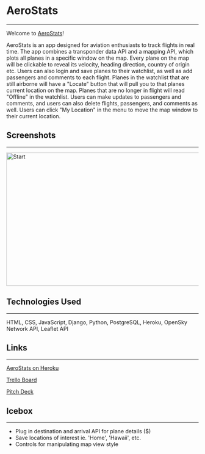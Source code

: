 # AeroStats
---------------
Welcome to [AeroStats](link)!   

AeroStats is an app designed for aviation enthusiasts to track flights in real time. The app combines a transponder data API and a mapping API, which plots all planes in a specific window on the map. Every plane on the map will be clickable to reveal its velocity, heading direction, country of origin etc. Users can also login and save planes to their watchlist, as well as add passengers and comments to each flight. Planes in the watchlist that are still airborne will have a "Locate" button that will pull you to that planes current location on the map. Planes that are no longer in flight will read "Offline" in the watchlist. Users can make updates to passengers and comments, and users can also delete flights, passengers, and comments as well. Users can click "My Location" in the menu to move the map window to their current location.


## Screenshots
---------------
<img alt="Start" src="https://i.imgur.com/cXPBCQ7.jpg" height="350" width="600">

## Technologies Used
---------------
HTML, CSS, JavaScript, Django, Python, PostgreSQL, Heroku, OpenSky Network API, Leaflet API

## Links
---------------
[AeroStats on Heroku](link)  

[Trello Board](https://trello.com/b/ntnm7eLZ/aerostats)  

[Pitch Deck](https://docs.google.com/presentation/d/1OokqjxLIJFpk5QXpnJqZJByC8e2N8ACztbBrAlIK9Tg/edit#slide=id.p)

## Icebox
---------------
* Plug in destination and arrival API for plane details ($)
* Save locations of interest ie. 'Home', 'Hawaii', etc.
* Controls for manipulating map view style

